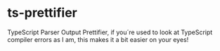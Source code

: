 # ts-prettifier
TypeScript Parser Output Prettifier, if you´re used to look at TypeScript compiler errors as I am, this makes it a bit easier on your eyes!

